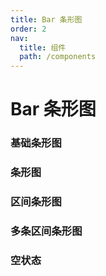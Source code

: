 ```yaml
---
title: Bar 条形图
order: 2
nav:
  title: 组件
  path: /components
---
```


# Bar 条形图

### 基础条形图

<code src="./demos/basic.tsx"></code>

### 条形图

<code src="./demos/group.tsx"></code>

### 区间条形图

<code src="./demos/range.tsx"></code>

### 多条区间条形图

<code src="./demos/multiRange.tsx"></code>

### 空状态

<code src="./demos/empty.tsx"></code>
